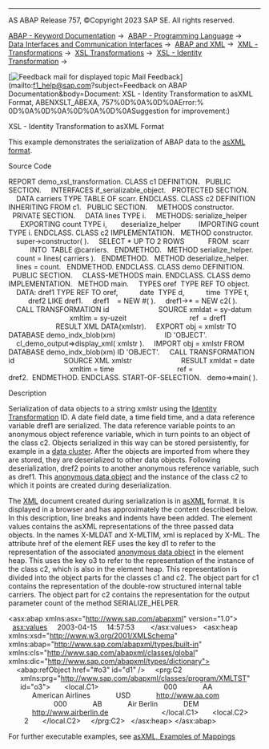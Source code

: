   

* * *

AS ABAP Release 757, ©Copyright 2023 SAP SE. All rights reserved.

[ABAP - Keyword Documentation](javascript:call_link\('abenabap.htm'\)) →  [ABAP - Programming Language](javascript:call_link\('abenabap_reference.htm'\)) →  [Data Interfaces and Communication Interfaces](javascript:call_link\('abenabap_data_communication.htm'\)) →  [ABAP and XML](javascript:call_link\('abenabap_xml.htm'\)) →  [XML - Transformations](javascript:call_link\('abenabap_xml_trafos.htm'\)) →  [XSL Transformations](javascript:call_link\('abenabap_xslt.htm'\)) →  [XSL - Identity Transformation](javascript:call_link\('abenabap_xslt_id.htm'\)) → 

 [![](Mail.gif?object=Mail.gif&sap-language=EN "Feedback mail for displayed topic") Mail Feedback](mailto:f1_help@sap.com?subject=Feedback on ABAP Documentation&body=Document: XSL - Identity Transformation to asXML Format, ABENXSLT_ABEXA, 757%0D%0A%0D%0AError:%
0D%0A%0D%0A%0D%0A%0D%0ASuggestion for improvement:)

XSL - Identity Transformation to asXML Format

This example demonstrates the serialization of ABAP data to the [asXML format](javascript:call_link\('abenabap_xslt_asxml.htm'\)).

Source Code   

REPORT demo\_xsl\_transformation.
CLASS c1 DEFINITION.
  PUBLIC SECTION.
    INTERFACES if\_serializable\_object.
  PROTECTED SECTION.
    DATA carriers TYPE TABLE OF scarr.
ENDCLASS.
CLASS c2 DEFINITION INHERITING FROM c1.
  PUBLIC SECTION.
    METHODS constructor.
  PRIVATE SECTION.
    DATA lines TYPE i.
    METHODS: serialize\_helper
      EXPORTING count TYPE i,
      deserialize\_helper
        IMPORTING count TYPE i.
ENDCLASS.
CLASS c2 IMPLEMENTATION.
  METHOD constructor.
    super->constructor( ).
    SELECT \* UP TO 2 ROWS
           FROM  scarr
           INTO  TABLE @carriers.
  ENDMETHOD.
  METHOD serialize\_helper.
    count = lines( carriers ).
  ENDMETHOD.
  METHOD deserialize\_helper.
    lines = count.
  ENDMETHOD.
ENDCLASS.
CLASS demo DEFINITION.
  PUBLIC SECTION.
    CLASS-METHODS main.
ENDCLASS.
CLASS demo IMPLEMENTATION.
  METHOD main.
    TYPES oref  TYPE REF TO object.
    DATA: dref1 TYPE REF TO oref,
          date  TYPE d,
          time  TYPE t,
          dref2 LIKE dref1.
    dref1    = NEW #( ).
    dref1->\* = NEW c2( ).
    CALL TRANSFORMATION id
                        SOURCE xmldat = sy-datum
                               xmltim = sy-uzeit
                               ref  = dref1
                        RESULT XML DATA(xmlstr).
    EXPORT obj = xmlstr TO DATABASE demo\_indx\_blob(xm)
                        ID 'OBJECT'.
    cl\_demo\_output=>display\_xml( xmlstr ).
    IMPORT obj = xmlstr FROM DATABASE demo\_indx\_blob(xm) ID 'OBJECT'.
    CALL TRANSFORMATION id
                        SOURCE XML xmlstr
                        RESULT xmldat = date
                               xmltim = time
                               ref = dref2.  ENDMETHOD.
ENDCLASS.
START-OF-SELECTION.
  demo=>main( ).

Description   

Serialization of data objects to a string xmlstr using the [Identity Transformation](javascript:call_link\('abenabap_xslt_id.htm'\)) ID. A date field date, a time field time, and a data reference variable dref1 are serialized. The data reference variable points to an anonymous object reference variable, which in turn points to an object of the class c2. Objects serialized in this way can be stored persistently, for example in a [data cluster](javascript:call_link\('abendata_cluster_glosry.htm'\) "Glossary Entry"). After the objects are imported from where they are stored, they are deserialized to other data objects. Following deserialization, dref2 points to another anonymous reference variable, such as dref1. This [anonymous data object](javascript:call_link\('abenanonymous_data_object_glosry.htm'\) "Glossary Entry") and the instance of the class c2 to which it points are created during deserialization.

The [XML](javascript:call_link\('abenxml_glosry.htm'\) "Glossary Entry") document created during serialization is in [asXML](javascript:call_link\('abenasxml_glosry.htm'\) "Glossary Entry") format. It is displayed in a browser and has approximately the content described below. In this description, line breaks and indents have been added. The element values contains the asXML representations of the three passed data objects. In the names X-MLDAT and X-MLTIM, xml is replaced by X-ML. The attribute href of the element REF uses the key d1 to refer to the representation of the associated [anonymous data object](javascript:call_link\('abenanonymous_data_object_glosry.htm'\) "Glossary Entry") in the element heap. This uses the key o3 to refer to the representation of the instance of the class c2, which is also in the element heap. This representation is divided into the object parts for the classes c1 and c2. The object part for c1 contains the representation of the double-row structured internal table carriers. The object part for c2 contains the representation for the output parameter count of the method SERIALIZE\_HELPER.

<?xml version="1.0" encoding="iso-8859-1" ?>
<asx:abap xmlns:asx="http://www.sap.com/abapxml" version="1.0">
  <asx:values>
    <X-MLDAT>2003-04-15</X-MLDAT>
    <X-MLTIM>14:57:53</X-MLTIM>
    <REF href="#d1" />
  </asx:values>
  <asx:heap
       xmlns:xsd="http://www.w3.org/2001/XMLSchema"
       xmlns:abap="http://www.sap.com/abapxml/types/built-in"
       xmlns:cls="http://www.sap.com/abapxml/classes/global"
       xmlns:dic="http://www.sap.com/abapxml/types/dictionary">
    <abap:refObject href="#o3" id="d1" />
    <prg:C2
      xmlns:prg="http://www.sap.com/abapxml/classes/program/XMLTST"
      id="o3">
      <local.C1>
        <CARRIERS>
          <SCARR>
            <MANDT>000</MANDT>
            <CARRID>AA</CARRID>
            <CARRNAME>American Airlines</CARRNAME>
            <CURRCODE>USD</CURRCODE>
            <URL>http://www.aa.com</URL>
          </SCARR>
          <SCARR>
            <MANDT>000</MANDT>
            <CARRID>AB</CARRID>
            <CARRNAME>Air Berlin</CARRNAME>
            <CURRCODE>DEM</CURRCODE>
            <URL>http://www.airberlin.de</URL>
          </SCARR>
        </CARRIERS>
      </local.C1>
      <local.C2>
        <COUNT>2</COUNT>
      </local.C2>
    </prg:C2>
  </asx:heap>
</asx:abap>

For further executable examples, see [asXML, Examples of Mappings](javascript:call_link\('abenasxml_abexas.htm'\))